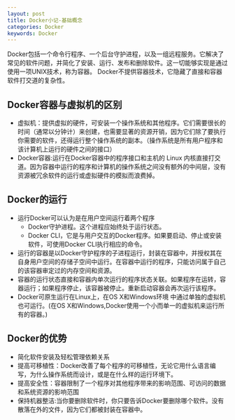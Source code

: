 ```yaml
---
layout: post
title: Docker小记-基础概念
categories: Docker
keywords: Docker
---
```

Docker包括一个命令行程序、一个后台守护进程，以及一组远程服务。它解决了常见的软件问题，并简化了安装、运行、发布和删除软件。这一切能够实现是通过使用一项UNIX技术，称为容器。
Docker不提供容器技术，它隐藏了直接和容器软件打交道的复杂性。

##  Docker容器与虚拟机的区别
- 虚拟机：提供虚拟的硬件，可安装一个操作系统和其他程序。它们需要很长的时间（通常以分钟计）来创建，也需要显著的资源开销，因为它们除了要执行你需要的软件，还得运行整个操作系统的副本。（操作系统是所有用户程序和该计算机上运行的硬件之间的接口）
- Docker容器:运行在Docker容器中的程序接口和主机的 Linux 内核直接打交道。因为容器中运行的程序和计算机的操作系统之间没有额外的中间层，没有资源被冗余软件的运行或虚拟硬件的模拟而浪费掉。
## Docker的运行
- 运行Docker可以认为是在用户空间运行着两个程序
    - Docker守护进程。这个进程应始终处于运行状态。
    - Docker CLI，它是与用户交互的Docker程序。如果要启动、停止或安装软件，可使用Docker CLI执行相应的命令。
- 运行的容器是以Docker守护程序的子进程运行，封装在容器中，并授权其在自身用户空间的存储子空间中运行。在容器中运行的程序，只能访问属于自己的该容器审定过的内存空间和资源。
- 容器的运行状态直接和容器内单次运行的程序状态关联。如果程序在运转，容器运行；如果程序停止，该容器被停止。重新启动容器会再次运行该程序。
- Docker可原生运行在Linux上，在OS X和Windows环境
中通过单独的虚拟机也可运行。(在OS X和Windows,Docker使用一个小而单一的虚拟机来运行所有的容器。)
## Docker的优势
- 简化软件安装及轻松管理依赖关系
- 提高可移植性：Docker改善了每个程序的可移植性，无论它用什么语言编写，为什么操作系统而设计，或是在什么样的运行环境下。
- 提高安全性：容器限制了一个程序对其他程序带来的影响范围、可访问的数据和系统资源的影响范围
- 保持机器整洁:当你要删除软件时，你只要告诉Docker要删除哪个软件。没有散落在外的文件，因为它们都被封装在容器中。

